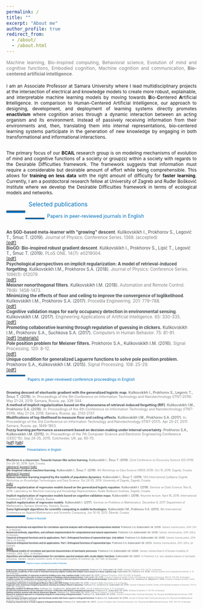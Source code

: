 ```yaml
---
permalink: /
title: ""
excerpt: "About me"
author_profile: true
redirect_from: 
  - /about/
  - /about.html
---
```



<div style ="text-align: justify;">
<span style ="color:gray; font-size:85%; ">
Machine learning, Bio-inspired computing, Behavioral science, Evolution of mind and cognitive functions, Embodied cognition, Machine cognition and communication, <strong>Bio-centered artificial intelligence</strong>. 
</span><br><br>

<span style ="font-size:85%; ">
I am an Associate Professor at Samara University where I lead multidisciplinary projects at the intersection of electrical and knowledge models to create more robust, explainable, and interpretable  machine learning models by  moving towards <b>B</b>io-<b>C</b>entered <b>A</b>rtificial <b>I</b>ntelligence. In comparison to Human-Centered Artificial Intelligence, our approach to designing, development, and deployment of learning systems directly promotes <strong>enactivism</strong> where cognition arises through a dynamic interaction between an acting organism and its environment. Instead of passively receiving information from their environments and, then, translating them into internal representations, bio-centered learning systems participate in the generation of new knowledge by engaging in both transformational and informational interactions.<br><br>

The primary focus of our <b>BCAIL</b> research group is on modeling mechanisms of evolution of mind and cognitive functions of a society or group(s) within a society with regards to the Desirable Difficulties framework. The framework suggests that information must require a considerable but desirable amount of effort while being comprehensible. 
This allows for <strong>training on less data</strong> with the right amount of difficulty for <strong>faster learning</strong>. Currently, I am a postdoctoral research fellow at University of Zagreb and Ruđer Bošković Institute where we develop the Desirable Difficulties framework in terms of ecological models and networks.  
</span>
</div>

<p style="float:left;">
    <hr style="float:left; border-bottom: 5px solid #0070bc; width: 10%; clear: none; position: relative; top: 1.0em;"/>
</p>
<a name="publications"></a>
<div style="font-size:110%; color: #0070bc">
    &nbsp; Selected publications
</div>



<p style="float:left;">
    <hr style="float:left; border-bottom: 3px solid #0070bc; width: 10%; clear: none; position: relative; top: 0.85em;"/>
</p>
<div style="font-size:90%; color: #0070bc;">
&nbsp; Papers in peer-reviewed journals in English
</div>
<p id="short-spaced" style="line-height: 5%;">
<br>
</p>

<span style ="font-size:80%; ">
<span style="color:#494e52">
<b>An SGD-based meta-learner with "growing" descent</b>.
Kulikovskikh I., Prokhorov S., Legović T., Šmuc T. (2019). 
<span style="color:gray">
Journal of Physics: Conference Series. 1368. (accepted)<br>
<a href="https://ilonakulikovskikh.github.io/files/kulikovskikh2019.pdf">[pdf]</a><br>
<span style="color:#494e52">
<b>BioGD: Bio-inspired robust gradient descent</b>.
Kulikovskikh I., Prokhorov S., Lipić T., Legović T., Šmuc T. (2019). 
<span style="color:gray">
PLoS ONE. 14(7): e0219004.<br>
<a href="https://ilonakulikovskikh.github.io/files/kulikovskikh2019_1.pdf">[pdf]</a><br>
<span style="color:#494e52">
<b>Psychological perspectives on implicit regularization: A model of retrieval-induced forgetting</b>.
<span style="color:#494e52">
Kulikovskikh I.M., Prokhorov S.A. (2018). 
<span style="color:gray">
Journal of Physics: Conference Series. 1096(1): 012079<br>
<a href="https://ilonakulikovskikh.github.io/files/kulikovskikh2018.pdf">[pdf]</a><br>
<span style="color:#494e52">
<b>Meixner nonorthogonal filters</b>.
Kulikovskikh I.M. (2018). 
<span style="color:gray">
Automation and Remote Control. 79(8): 1458-1473.<br>
<span style="color:#494e52">
<b>Minimizing the effects of floor and ceiling to improve the convergence of loglikelihood</b>.
Kulikovskikh I.M., Prokhorov S.A. (2017). 
<span style="color:gray">
Procedia Engineering. 201: 779–788.<br>
<a href="https://ilonakulikovskikh.github.io/files/kulikovskikh2017_1.pdf">[pdf]</a><br>
<span style="color:#494e52">
<b>Cognitive validation maps for early occupancy detection in environmental sensing</b>.
Kulikovskikh I.M. (2017). 
<span style="color:gray">
Engineering Applications of Artificial Intelligence. 65: 330-335.<br>
<a href="https://ilonakulikovskikh.github.io/files/kulikovskikh2017_2.pdf">[pdf]</a><br>
<span style="color:#494e52">
<b>Promoting collaborative learning through regulation of guessing in clickers.</b>
Kulikovskikh I.M., Prokhorov S.A., Suchkova S.A. (2017). 
<span style="color:gray">
Computers in Human Behavior. 75: 81-91.<br>
<a href="https://ilonakulikovskikh.github.io/files/kulikovskikh2017.pdf">[pdf]</a>
<a href="https://ilonakulikovskikh.github.io/files/materials_kulikovskikh2017.pdf">[materials]</a><br>
<span style="color:#494e52">
<b>Pole position problem for Meixner filters.</b>
Prokhorov S.A., Kulikovskikh I.M. (2016).
<span style="color:gray">
Signal Processing. 120: 8-12.<br>
<a href="https://ilonakulikovskikh.github.io/files/prokhorov2016.pdf">[pdf]</a><br>
<span style="color:#494e52">
<b>Unique condition for generalized  Laguerre functions to solve pole position problem. </b>
Prokhorov S.A., Kulikovskikh I.M. (2015).
<span style="color:gray">
Signal Processing. 108: 25-29. <br>
<a href="https://ilonakulikovskikh.github.io/files/prokhorov2015.pdf">[pdf]</a><br>


<p style="float:left;">
    <hr style="float:left; border-bottom: 3px solid #0070bc; width: 10%; clear: none; position: relative; top: -0.5em;"/>
</p>

<div style="font-size:90%; color: #0070bc;">
&nbsp; Papers in peer-reviewed conference proceedings in English
</div>
<p id="short-spaced" style="line-height: 5%;">
<br>
</p>

<span style ="font-size:80%; ">
<span style="color:#494e52">
<b> Growing descent of stochastic gradient with
the generalized logistic map</b>.
Kulikovskikh I., Prokhorov S., Legovic T., Šmuc T. (2019). 
<span style="color:gray">
In: Proceedings of the 5th Conference on Information Technology and
Nanotechnology (ITNT-2019). May 21-24, 2019. Samara, Russia. pp. 338-344.<br>
<span style="color:#494e52">
<b> A method of implicit regularization based on the phenomena of
retrieval-induced forgetting (RIF)</b>.
Kulikovskikh I.M., Prokhorov S.A. (2018). 
<span style="color:gray">
In: Proceedings of the 4th Conference on Information Technology and
Nanotechnology (ITNT-2019). May 21-24, 2018. Samara, Russia. pp. 2132-2137.<br>
<span style="color:#494e52">
<b> Modifications of log-likelihood to measure floor and ceiling
effects</b>.
Kulikovskikh I.M., Prokhorov S.A. (2017). 
<span style="color:gray">
In: Proceedings of the 3rd Conference on Information Technology and Nanotechnology
(ITNT-2017). Apr 25-27, 2017. Samara, Russia. pp. 1849-1853.<br>
<span style="color:#494e52">
<b> Fuzzy learning performance assessment based on decision
making under internal uncertainty</b>.
Prokhorov S.A., Kulikovskikh I.M. (2015). 
<span style="color:gray">
In: Proceedings of the 7th Computer Science and Electronic
Engineering Conference (CEEC’15). Sep 24-25, 2015. Colchester, UK. pp. 65-70.<br>
<a href="https://ilonakulikovskikh.github.io/files/prokhorov2015_1.pdf">[pdf]</a>
<a href="https://ilonakulikovskikh.github.io/files/talk_prokhorov2015_1.pdf">[talk]</a><br>
 
 <p style="float:left;">
     <hr style="float:left; border-bottom: 3px solid #0070bc; width: 10%; clear: none; position: relative; top: -0.5em;"/>
 </p>
 <div style="font-size:90%; color: #0070bc;">
 &nbsp; Presentations in English
 </div>
 <p id="short-spaced" style="line-height: 5%;">
 <br>
 </p>
 
 <span style ="font-size:80%; ">
 <span style="color:#494e52">
 <b> Machines in a classroom: Towards human-like active learning</b>. 
 Kulikovskikh I., Šmuc T. (2019).
<span style="color:gray">
 22nd Conference on Discovery Science (DS 2019). Oct 28-30, 2019. Split, Croatia.<br>
 <a href="https://ilonakulikovskikh.github.io/files/abst_kulikovskikh2019_2.pdf">[abstract]</a>
<a href="https://ilonakulikovskikh.github.io/files/post_kulikovskikh2019_2.pdf">[poster]</a>
<a href="https://prezi.com/view/ivikvBr4IXjZAlXW4QoX/">[talk]</a><br>
 <span style="color:#494e52">
 <b> Bio-inspired robust machine learning</b>.
 Kulikovskikh I., Šmuc T. (2019).
 <span style="color:gray">
 4th Workshop on Data Science (IWDS 2019). Oct 15, 2019. Zagreb, Croatia.<br>
 <a href="https://ilonakulikovskikh.github.io/files/abst_kulikovskikh2019.pdf">[abstract]</a>
 <a href="https://ilonakulikovskikh.github.io/files/post_kulikovskikh2019.pdf">[poster]</a><br>
 <span style="color:#494e52">
  <b> Robust machine learning inspired by the models of population dynamics</b>.
  Kulikovskikh I., Šmuc T. (2019).
  <span style="color:gray">
12th International Ljubljana-Zagreb Workshop on Knowledge Technologies and Data Science. Oct
24-25, 2019. University of Zagreb, Zagreb, Croatia.<br>
 <a href="https://ilonakulikovskikh.github.io/files/talk_kulikovskikh2019_1.pdf">[talk]</a><br>
<span style="color:#494e52">
<b> Implicit regularization of regression models based on the generalized logistic
equation</b>.
Kulikovskikh I. (2018).
  <span style="color:gray">
Seminar on Data Science. Nov 8, 2018. Laboratory for Machine Learning and Knowledge
Representation, Ruđer Bošković Institute, Zagreb, Croatia.<br>
<span style="color:#494e52">
<b> Implicit regularization of regression models based on cognitive validation maps</b>.
Kulikovskikh I. (2018).
  <span style="color:gray">
Keynote lecture. April 16, 2018. International Conference PIT 2018, Samara, Russia.<br>
 <span style="color:#494e52">
 <b> Implicit regularization of regression models</b>.
 Kulikovskikh I. (2017).
 <span style="color:gray">
 Seminar on Problems in Mathematics.
December 8, 2017. Department of Mathematics, Samara University, Samara, Russia.<br>
 <span style="color:#494e52">
 <b> Some lightweight algorithms for scientific computing in mobile technologies</b>.
 Kulikovskikh I.M., Prokhorov S.A. (2013).
 <span style="color:gray">
 8th International Conference on Applied Mathematics and Scientific Computing. Jun 10-14, 2013. Šibenik, Croatia.<br>

<p style="float:left;">
     <hr style="float:left; border-bottom: 3px solid #0070bc; width: 10%; clear: none; position: relative; top: -0.5em;"/>
 </p>
 <div style="font-size:90%; color: #0070bc;">
 &nbsp; Books in Russian
 </div>
 <p id="short-spaced" style="line-height: 5%;">
 <br>
 </p>
 
 <span style ="font-size:80%; ">
 <span style="color:#494e52">
 <b> Numerical methods and algorithms for correlation-spectral analysis with orthogonal decomposition method</b>. 
 Prokhorov S.A, Kulikovskikh I.M. (2019).
<span style="color:gray">
Samara: Insoma-press, 2019. 254 p. [in Russian]<br>
<span style="color:#494e52">
 <b> Numerical methods, algorithms, and software implementation
for computational and natural experiments</b>. 
 Prokhorov S.A, Kulikovskikh I.M. (2019).
<span style="color:gray">
Samara: Insoma-press, 2019. 208 p. [in Russian]<br>
<span style="color:#494e52">
 <b> Classical orthogonal functions and its applications. Part I. Orthogonal functions of exponential type: 2nd edition</b>. 
 Prokhorov S.A, Kulikovskikh I.M. (2019).
<span style="color:gray">
Samara: Insoma-press, 2019. 200 p. [in Russian]<br>
<span style="color:#494e52">
 <b> Classical orthogonal functions and its applications. Part I. Orthogonal functions of exponential type</b>. 
 Prokhorov S.A, Kulikovskikh I.M. (2013).
<span style="color:gray">
Samara: Insoma-press, 2013. 200 p. [in Russian]<br>
<a href="https://ilonakulikovskikh.github.io/files/book_kulikovskikh2013.pdf">[book]</a><br>
<span style="color:#494e52">
<b> Orthogonal models of correlation and spectral characteristics of stochastic processes</b>. 
 Prokhorov S.A, Kulikovskikh I.M. (2008).
<span style="color:gray">
Samara: Samara Branch of Russian Academy of Sciences, 2008. 301 p. [in Russian]<br>
<span style="color:#494e52">
<b> Algorithms and software implementation for correlation-spectral analysis with Jacobi elliptic functions</b>. 
 Kulikovskikh I.M. (2007).
<span style="color:gray">
In Prokhorov S.A. (ed.) Applied analysis of stochastic processes.
Samara: Samara Scientific Center of the Russian Academy of Sciences, pp. 347-360. [in Russian]<br>

<p style="float:left;">
    <hr style="float:left; border-bottom: 3px solid #0070bc; width: 10%; clear: none; position: relative; top: -0.5em;"/>
</p>
<div style="font-size:90%; color: #0070bc;">
&nbsp; Papers in peer-reviewed journals in Russian
</div>
<p id="short-spaced" style="line-height: 5%;">
<br>
</p>

<span style ="font-size:80%; ">
<span style="color:#494e52">
<b>Regularizing orthogonal models of probabilistic characteristics by validating their basic properties</b>.
Prokhorov S.A., Kulikovskikh I.M. (2018).
<span style="color:gray">
Software & Systems. 31(1): 99-101. [in Russian]<br>
<span style="color:#494e52">
<b>Reducing the complexity of the model of individual
and group adaptive testing with multiple choice based on a fuzzy cognitive map</b>.
Kulikovskikh I.M., Prokhorov S.A. (2018).
<span style="color:gray">
Software systems and computational methods. 4: 15-26. [in Russian]<br>
<span style="color:#494e52">
<b>Improving interpretability of regression models by building a tree-step cognition model</b>.
Kulikovskikh I.M. (2017).
<span style="color:gray">
Software & Systems. 30(4): 601-608. [in Russian]<br>
<span style="color:#494e52">
<b>An approach to feature extraction to detect occupancy in buildings using ecological factors</b>.
Kulikovskikh I.M. (2016).
<span style="color:gray">
Izvestia of Samara Scientific Center of the Russian Academy of Sciences. 18(4-4): 754-759. [in Russian]<br>
<span style="color:#494e52">
<b>Complex system for collaborative learning based on fuzzy models to describe systems behavior with partial knowledge</b>.
Kulikovskikh I.M., Prokhorov S.A., Suchkova S.A., Matytsin E.V. (2016).
<span style="color:gray">
Izvestia of Samara Scientific Center of the Russian Academy of Sciences. 18(4-4): 760-765. [in Russian]<br>
<span style="color:#494e52">
<b>Computing coefficients of nonorthogonal Meixner filters with GNU Octave</b>.
Kulikovskikh I.M. (2016).
<span style="color:gray">
Journal of Radio Electronics. 6: 8. [in Russian]<br>
<span style="color:#494e52">
<b>Diagnostic tests clustering in English prepositions learning according to Bloom’s taxonomy</b>.
Prokhorov S.A., Suchkova S.A., Kulikovskikh I.M. (2015).
<span style="color:gray">
Izvestia of Samara Scientific Center of the Russian Academy of Sciences. 17(2-5): 1097-1103. [in Russian]<br>
<span style="color:#494e52">
<b>Optimality condition for Meixner filters</b>.
Prokhorov S.A., Suchkova S.A., Kulikovskikh I.M. (2015).
<span style="color:gray">
Journal of Radio Electronics. 4: 11. [in Russian]<br>
<span style="color:#494e52">
<b>An efficient implementation of the estimates of Fourier coefficients with limited computational resources</b>.
Prokhorov S.A., Kulikovskikh I.M. (2015).
<span style="color:gray">
Software & Systems. 3: 113-118. [in Russian]<br>
<span style="color:#494e52">
<b>Building software systems with objects interaction diagram</b>.
Prokhorov S.A., Kulikovskikh I.M. (2012).
<span style="color:gray">
Software & Systems. 3: 5-8. [in Russian]<br>
<span style="color:#494e52">
<b>Numerical-analytical approach to computing integrals at constructing orthogonal models</b>.
Prokhorov S.A., Kulikovskikh I.M. (2009).
<span style="color:gray">
Journal of Samara State Technical University. Ser. Physical and Mathematical Sciences. 2(19): 140-146. [in Russian]<br>
<span style="color:#494e52">
<b>Approximating correlation and power spectral density models with Sonin-Laguerre orthogonal functions</b>.
Prokhorov S.A., Kulikovskikh I.M. (2008).
<span style="color:gray">
Journal of Samara State Technical University. Ser. Physical and Mathematical Sciences. 2(17): 185-191. [in Russian]<br>
<span style="color:#494e52">
<b>Frequency characteristics of Sonin-Laguerre orthogonal functions</b>.
Prokhorov S.A., Kulikovskikh I.M. (2007).
<span style="color:gray">
Journal of Samara State Technical University. Ser. Physical and Mathematical Sciences. 2(15): 123-127. [in Russian]<br>
